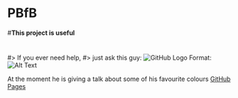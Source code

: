 # PBfB
#**This project is useful**
#
#> If you ever need help,
#> just ask this guy:
![GitHub Logo](/images/logo.png)
Format: ![Alt Text](http://footage.framepool.com/shotimg/520960469-elsterdohle-dohle-beissen-schuetteln.jpg)

At the moment he is giving a talk about some of his favourite colours [GitHub Pages](https://www.e-paint.co.uk/pdfs/RAL%20colour%20chart.pdf)
